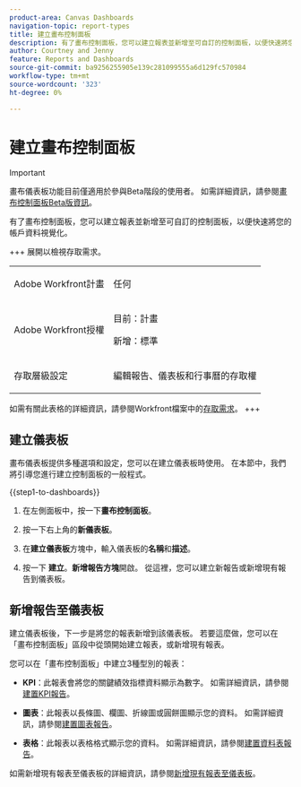 ```yaml
---
product-area: Canvas Dashboards
navigation-topic: report-types
title: 建立畫布控制面板
description: 有了畫布控制面板，您可以建立報表並新增至可自訂的控制面板，以便快速將您的帳戶資料視覺化。
author: Courtney and Jenny
feature: Reports and Dashboards
source-git-commit: ba9256255905e139c281099555a6d129fc570984
workflow-type: tm+mt
source-wordcount: '323'
ht-degree: 0%

---
```


# 建立畫布控制面板

>[!IMPORTANT]
>
>畫布儀表板功能目前僅適用於參與Beta階段的使用者。 如需詳細資訊，請參閱[畫布控制面板Beta版資訊](/help/quicksilver/product-announcements/betas/canvas-dashboards-beta/canvas-dashboards-beta-information.md)。

有了畫布控制面板，您可以建立報表並新增至可自訂的控制面板，以便快速將您的帳戶資料視覺化。

+++ 展開以檢視存取需求。

<table style="table-layout:auto"> 
<col> 
</col> 
<col> 
</col> 
<tbody> 
<tr> 
   <td role="rowheader"><p>Adobe Workfront計畫</p></td> 
   <td> 
<p>任何 </p> 
   </td> 
<tr> 
 <tr> 
   <td role="rowheader"><p>Adobe Workfront授權</p></td> 
   <td> 
<p>目前：計畫 </p> 
<p>新增：標準</p> 
   </td> 
   </tr> 
  </tr> 
  <tr> 
   <td role="rowheader"><p>存取層級設定</p></td> 
   <td><p>編輯報告、儀表板和行事曆的存取權</p>
  </td> 
  </tr>  
</tbody> 
</table>

如需有關此表格的詳細資訊，請參閱Workfront檔案中的[存取需求](/help/quicksilver/administration-and-setup/add-users/access-levels-and-object-permissions/access-level-requirements-in-documentation.md)。
+++

## 建立儀表板

畫布儀表板提供多種選項和設定，您可以在建立儀表板時使用。 在本節中，我們將引導您進行建立控制面板的一般程式。

{{step1-to-dashboards}}

1. 在左側面板中，按一下&#x200B;**畫布控制面板**。

1. 按一下右上角的&#x200B;**新儀表板**。

1. 在&#x200B;**建立儀表板**&#x200B;方塊中，輸入儀表板的&#x200B;**名稱**&#x200B;和&#x200B;**描述**。

1. 按一下 **建立**。**新增報告方塊**&#x200B;開啟。 從這裡，您可以建立新報告或新增現有報告到儀表板。

## 新增報告至儀表板

建立儀表板後，下一步是將您的報表新增到該儀表板。 若要這麼做，您可以在「畫布控制面板」區段中從頭開始建立報表，或新增現有報表。

您可以在「畫布控制面板」中建立3種型別的報表：

* **KPI**：此報表會將您的關鍵績效指標資料顯示為數字。
如需詳細資訊，請參閱[建置KPI報告](/help/quicksilver/reports-and-dashboards/canvas-dashboards/add-reports/build-kpi-report.md)。

* **圖表**：此報表以長條圖、欄圖、折線圖或圓餅圖顯示您的資料。
如需詳細資訊，請參閱[建置圖表報告](/help/quicksilver/reports-and-dashboards/canvas-dashboards/add-reports/build-chart-report.md)。

* **表格**：此報表以表格格式顯示您的資料。
如需詳細資訊，請參閱[建置資料表報告](/help/quicksilver/reports-and-dashboards/canvas-dashboards/add-reports/build-table-report.md)。

如需新增現有報表至儀表板的詳細資訊，請參閱[新增現有報表至儀表板](/help/quicksilver/reports-and-dashboards/canvas-dashboards/add-reports/add-existing-report.md)。